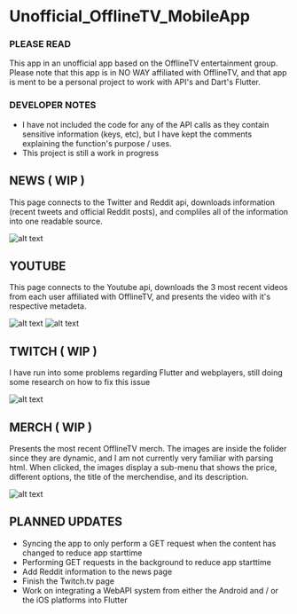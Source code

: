 # Unofficial_OfflineTV_MobileApp

### PLEASE READ 
This app in an unofficial app based on the OfflineTV 
entertainment group. Please note that this app is in 
NO WAY affiliated with OfflineTV, and that app is ment 
to be a personal project to work with API's and Dart's 
Flutter.

### DEVELOPER NOTES
- I have not included the code for any of the API calls as they 
contain sensitive information (keys, etc), but I have kept the
comments explaining the function's purpose / uses.
- This project is still a work in progress


## NEWS ( WIP )
This page connects to the Twitter and Reddit api, downloads 
information (recent tweets and official Reddit posts), 
and compliles all of the information into one readable source. 

![alt text](https://github.com/Tamiyo/Unofficial_OfflineTV_MobileApp/blob/master/resources/news.png)

## YOUTUBE
This page connects to the Youtube api, downloads the 3 most 
recent videos from each user affiliated with OfflineTV, 
and presents the video with it's respective metadeta. 

![alt text](https://github.com/Tamiyo/Unofficial_OfflineTV_MobileApp/blob/master/resources/youtube.png) 
![alt text](https://github.com/Tamiyo/Unofficial_OfflineTV_MobileApp/blob/master/resources/youtube2.png)

## TWITCH ( WIP )
I have run into some problems regarding Flutter and webplayers, 
still doing some research on how to fix this issue 

![alt text](https://github.com/Tamiyo/Unofficial_OfflineTV_MobileApp/blob/master/resources/twitch.png)


## MERCH ( WIP )
Presents the most recent OfflineTV merch. The images are inside 
the folider since they are dynamic, and I am not currently 
very familiar with parsing html. When clicked, the images display 
a sub-menu that shows the price, different options, the title of 
the merchendise, and its description.

![alt text](https://github.com/Tamiyo/Unofficial_OfflineTV_MobileApp/blob/master/resources/merch.png)

## PLANNED UPDATES
- Syncing the app to only perform a GET request when the content has changed to reduce app starttime
- Performing GET requests in the background to reduce app starttime
- Add Reddit information to the news page
- Finish the Twitch.tv page
- Work on integrating a WebAPI system from either the Android and / or the iOS platforms into Flutter

